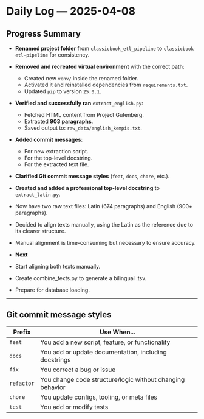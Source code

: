 # Daily Log — 2025-04-08

## Progress Summary

- **Renamed project folder** from `classicbook_etl_pipeline` to `classicbook-etl-pipeline` for consistency.

- **Removed and recreated virtual environment** with the correct path:
  - Created new `venv/` inside the renamed folder.
  - Activated it and reinstalled dependencies from `requirements.txt`.
  - Updated `pip` to version `25.0.1`.

- **Verified and successfully ran** `extract_english.py`:
  - Fetched HTML content from Project Gutenberg.
  - Extracted **903 paragraphs**.
  - Saved output to: `raw_data/english_kempis.txt`.

- **Added commit messages**:
  - For new extraction script.
  - For the top-level docstring.
  - For the extracted text file.

- **Clarified Git commit message styles** (`feat`, `docs`, `chore`, etc.).

- **Created and added a professional top-level docstring** to `extract_latin.py`.

- Now have two raw text files: Latin (674 paragraphs) and English (900+ paragraphs).
- Decided to align texts manually, using the Latin as the reference due to its clearer structure.
- Manual alignment is time-consuming but necessary to ensure accuracy.

- **Next**
- Start aligning both texts manually.
- Create combine_texts.py to generate a bilingual .tsv.
- Prepare for database loading.
---

## Git commit message styles

| **Prefix**   | **Use When...**                                                        |
|--------------|-------------------------------------------------------------------------|
| `feat`       | You add a new script, feature, or functionality                         |
| `docs`       | You add or update documentation, including docstrings                   |
| `fix`        | You correct a bug or issue                                              |
| `refactor`   | You change code structure/logic without changing behavior              |
| `chore`      | You update configs, tooling, or meta files                              |
| `test`       | You add or modify tests                                                 |
